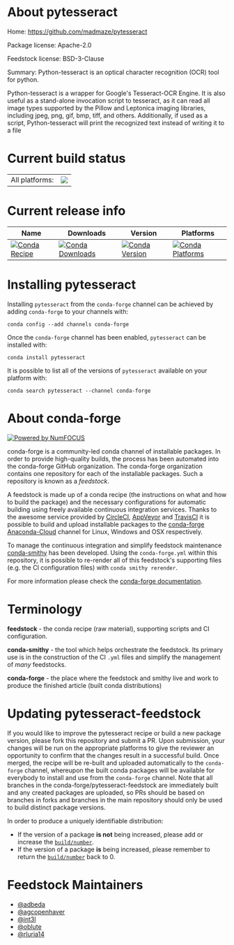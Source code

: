 About pytesseract
=================

Home: https://github.com/madmaze/pytesseract

Package license: Apache-2.0

Feedstock license: BSD-3-Clause

Summary: Python-tesseract is an optical character recognition (OCR) tool for python.

Python-tesseract is a wrapper for Google's Tesseract-OCR Engine.
It is also useful as a stand-alone invocation script to tesseract,
as it can read all image types supported by the Pillow and Leptonica
imaging libraries, including jpeg, png, gif, bmp, tiff, and others.
Additionally, if used as a script, Python-tesseract will print the
recognized text instead of writing it to a file


Current build status
====================


<table><tr><td>All platforms:</td>
    <td>
      <a href="https://dev.azure.com/conda-forge/feedstock-builds/_build/latest?definitionId=7083&branchName=master">
        <img src="https://dev.azure.com/conda-forge/feedstock-builds/_apis/build/status/pytesseract-feedstock?branchName=master">
      </a>
    </td>
  </tr>
</table>

Current release info
====================

| Name | Downloads | Version | Platforms |
| --- | --- | --- | --- |
| [![Conda Recipe](https://img.shields.io/badge/recipe-pytesseract-green.svg)](https://anaconda.org/conda-forge/pytesseract) | [![Conda Downloads](https://img.shields.io/conda/dn/conda-forge/pytesseract.svg)](https://anaconda.org/conda-forge/pytesseract) | [![Conda Version](https://img.shields.io/conda/vn/conda-forge/pytesseract.svg)](https://anaconda.org/conda-forge/pytesseract) | [![Conda Platforms](https://img.shields.io/conda/pn/conda-forge/pytesseract.svg)](https://anaconda.org/conda-forge/pytesseract) |

Installing pytesseract
======================

Installing `pytesseract` from the `conda-forge` channel can be achieved by adding `conda-forge` to your channels with:

```
conda config --add channels conda-forge
```

Once the `conda-forge` channel has been enabled, `pytesseract` can be installed with:

```
conda install pytesseract
```

It is possible to list all of the versions of `pytesseract` available on your platform with:

```
conda search pytesseract --channel conda-forge
```


About conda-forge
=================

[![Powered by NumFOCUS](https://img.shields.io/badge/powered%20by-NumFOCUS-orange.svg?style=flat&colorA=E1523D&colorB=007D8A)](http://numfocus.org)

conda-forge is a community-led conda channel of installable packages.
In order to provide high-quality builds, the process has been automated into the
conda-forge GitHub organization. The conda-forge organization contains one repository
for each of the installable packages. Such a repository is known as a *feedstock*.

A feedstock is made up of a conda recipe (the instructions on what and how to build
the package) and the necessary configurations for automatic building using freely
available continuous integration services. Thanks to the awesome service provided by
[CircleCI](https://circleci.com/), [AppVeyor](https://www.appveyor.com/)
and [TravisCI](https://travis-ci.com/) it is possible to build and upload installable
packages to the [conda-forge](https://anaconda.org/conda-forge)
[Anaconda-Cloud](https://anaconda.org/) channel for Linux, Windows and OSX respectively.

To manage the continuous integration and simplify feedstock maintenance
[conda-smithy](https://github.com/conda-forge/conda-smithy) has been developed.
Using the ``conda-forge.yml`` within this repository, it is possible to re-render all of
this feedstock's supporting files (e.g. the CI configuration files) with ``conda smithy rerender``.

For more information please check the [conda-forge documentation](https://conda-forge.org/docs/).

Terminology
===========

**feedstock** - the conda recipe (raw material), supporting scripts and CI configuration.

**conda-smithy** - the tool which helps orchestrate the feedstock.
                   Its primary use is in the construction of the CI ``.yml`` files
                   and simplify the management of *many* feedstocks.

**conda-forge** - the place where the feedstock and smithy live and work to
                  produce the finished article (built conda distributions)


Updating pytesseract-feedstock
==============================

If you would like to improve the pytesseract recipe or build a new
package version, please fork this repository and submit a PR. Upon submission,
your changes will be run on the appropriate platforms to give the reviewer an
opportunity to confirm that the changes result in a successful build. Once
merged, the recipe will be re-built and uploaded automatically to the
`conda-forge` channel, whereupon the built conda packages will be available for
everybody to install and use from the `conda-forge` channel.
Note that all branches in the conda-forge/pytesseract-feedstock are
immediately built and any created packages are uploaded, so PRs should be based
on branches in forks and branches in the main repository should only be used to
build distinct package versions.

In order to produce a uniquely identifiable distribution:
 * If the version of a package **is not** being increased, please add or increase
   the [``build/number``](https://conda.io/docs/user-guide/tasks/build-packages/define-metadata.html#build-number-and-string).
 * If the version of a package **is** being increased, please remember to return
   the [``build/number``](https://conda.io/docs/user-guide/tasks/build-packages/define-metadata.html#build-number-and-string)
   back to 0.

Feedstock Maintainers
=====================

* [@adbeda](https://github.com/adbeda/)
* [@agcopenhaver](https://github.com/agcopenhaver/)
* [@int3l](https://github.com/int3l/)
* [@oblute](https://github.com/oblute/)
* [@rluria14](https://github.com/rluria14/)


